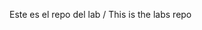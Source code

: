 Este es el repo del lab / This is the labs repo

<!---
landalab0/landalab0 is a ✨ special ✨ repository because its `README.md` (this file) appears on your GitHub profile.
You can click the Preview link to take a look at your changes.
--->
